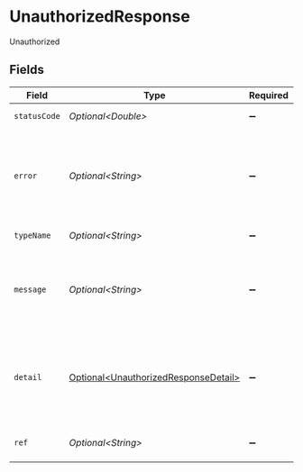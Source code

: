 # UnauthorizedResponse

Unauthorized


## Fields

| Field                                                                                       | Type                                                                                        | Required                                                                                    | Description                                                                                 | Example                                                                                     |
| ------------------------------------------------------------------------------------------- | ------------------------------------------------------------------------------------------- | ------------------------------------------------------------------------------------------- | ------------------------------------------------------------------------------------------- | ------------------------------------------------------------------------------------------- |
| `statusCode`                                                                                | *Optional\<Double>*                                                                         | :heavy_minus_sign:                                                                          | HTTP status code                                                                            | 401                                                                                         |
| `error`                                                                                     | *Optional\<String>*                                                                         | :heavy_minus_sign:                                                                          | Contains an explanation of the status_code as defined in HTTP/1.1 standard (RFC 7231)       | Unauthorized                                                                                |
| `typeName`                                                                                  | *Optional\<String>*                                                                         | :heavy_minus_sign:                                                                          | The type of error returned                                                                  | UnauthorizedError                                                                           |
| `message`                                                                                   | *Optional\<String>*                                                                         | :heavy_minus_sign:                                                                          | A human-readable message providing more details about the error.                            | Unauthorized Request                                                                        |
| `detail`                                                                                    | [Optional\<UnauthorizedResponseDetail>](../../models/errors/UnauthorizedResponseDetail.md)  | :heavy_minus_sign:                                                                          | Contains parameter or domain specific information related to the error and why it occurred. |                                                                                             |
| `ref`                                                                                       | *Optional\<String>*                                                                         | :heavy_minus_sign:                                                                          | Link to documentation of error type                                                         | https://developers.apideck.com/errors#unauthorizederror                                     |